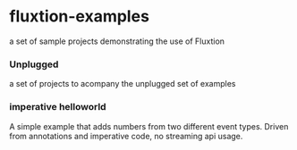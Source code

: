 # fluxtion-examples
a set of sample projects demonstrating the use of Fluxtion

### Unplugged
a set of projects to acompany the unplugged set of examples

### imperative helloworld
A simple example that adds numbers from two different event types. Driven from annotations and imperative code,
no streaming api usage.
